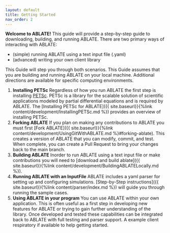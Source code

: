 ```yaml
---
layout: default
title: Getting Started
nav_order: 2
---
```

**Welcome to ABLATE!**  This guide will provide a step-by-step guide to downloading, building, and running ABLATE.  There are two primary ways of interacting with ABLATE:

- (simple) running ABLATE using a text input file (.yaml)
- (advanced) writing your own client library

This Guide will step you through both scenarios. This Guide assumes that you are building and running ABLATE on your local machine. Additional directions are available for specific computing environments. 

1. **Installing PETSc** Regardless of how you run ABLATE the first step is installing [PETSc](https://www.mcs.anl.gov/petsc/).  PETSc is a library for the scalable solution of scientific applications modeled by partial differential equations and is required by ABLATE.  The [Installing PETSc for ABLATE]({{ site.baseurl}}{%link content/development/InstallingPETSc.md  %}) provides an overview of installing PETSc.
1. **Forking ABLATE** If you plan on making any contributions to ABLATE you must first [Fork ABLATE]({{ site.baseurl}}{%link content/development/UsingGitWithABLATE.md  %}#forking-ablate).  This creates a version of ABLATE that you can modify, commit, and test.  When complete, you can create a Pull Request to bring your changes back to the main branch. 
1. **Building ABLATE** Inorder to run ABLATE using a text input file or make contributions you will need to [download and build ablate]({{ site.baseurl}}{%link content/development/BuildingABLATELocally.md  %}).
1. **Running ABLATE with an InputFile** ABLATE includes a yaml parser for setting up and configuring simulations.  [Step-by-Step instructions]({{ site.baseurl}}{%link content/parser/index.md  %}) will guide you through running the sample cases.
1. **Using ABLATE in your program** You can use ABLATE within your own application.  This is often useful as a first step in developing new features for ABLATE or trying to gain further understanding of the library.  Once developed and tested these capabilities can be integrated back to ABLATE with full testing and parser support.  A example client respiratory if available to help getting started.